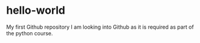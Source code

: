 # hello-world
My first Github repository
I am looking into Github as it is required as part of the python course.
